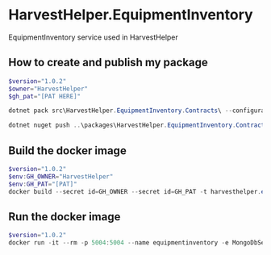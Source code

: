 # HarvestHelper.EquipmentInventory

EquipmentInventory service used in HarvestHelper

## How to create and publish my package
```powershell
$version="1.0.2"
$owner="HarvestHelper" 
$gh_pat="[PAT HERE]"

dotnet pack src\HarvestHelper.EquipmentInventory.Contracts\ --configuration Release -p:PackageVersion=$version -p:RepositoryUrl=https://github.com/$owner/HarvestHelper.EquipmentInventory -o ..\packages

dotnet nuget push ..\packages\HarvestHelper.EquipmentInventory.Contracts.$version.nupkg --api-key $gh_pat --source "github" 
```

## Build the docker image
```powershell
$version="1.0.2"
$env:GH_OWNER="HarvestHelper"
$env:GH_PAT="[PAT]"
docker build --secret id=GH_OWNER --secret id=GH_PAT -t harvesthelper.equipmentinventory:$version .
```

## Run the docker image
```powershell
$version="1.0.2"
docker run -it --rm -p 5004:5004 --name equipmentinventory -e MongoDbSettings__Host=mongo -e RabbitMQSettings__Host=rabbitmq --network=harvesthelperinfra_default harvesthelper.equipmentinventory:$version
```